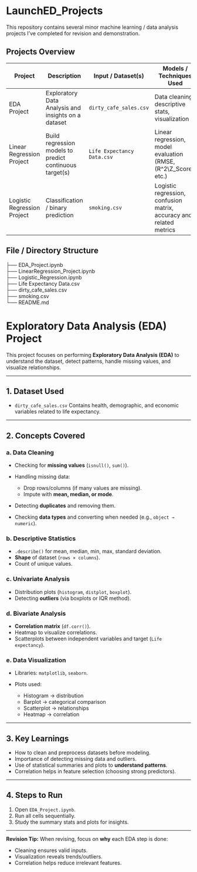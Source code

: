 # LaunchED_Projects

This repository contains several minor machine learning / data analysis projects I’ve completed for revision and demonstration.

## Projects Overview

| Project | Description | Input / Dataset(s) | Models / Techniques Used |
|---|---|---|---|
| EDA Project | Exploratory Data Analysis and insights on a dataset | `dirty_cafe_sales.csv` | Data cleaning, descriptive stats, visualization |
| Linear Regression Project | Build regression models to predict continuous target(s) | `Life Expectancy Data.csv` | Linear regression, model evaluation (RMSE, \(R^2\Z_Score), etc.) |
| Logistic Regression Project | Classification / binary prediction | `smoking.csv` | Logistic regression, confusion matrix, accuracy and related metrics |

## File / Directory Structure

├── EDA_Project.ipynb \
├── LinearRegression_Project.ipynb\
├── Logistic_Regression.ipynb\
├── Life Expectancy Data.csv\
├── dirty_cafe_sales.csv\
├── smoking.csv\
└── README.md


# Exploratory Data Analysis (EDA) Project

This project focuses on performing **Exploratory Data Analysis (EDA)** to understand the dataset, detect patterns, handle missing values, and visualize relationships.

---

## 1. Dataset Used

* `dirty_cafe_sales.csv`
  Contains health, demographic, and economic variables related to life expectancy.

---

## 2. Concepts Covered

### a. Data Cleaning

* Checking for **missing values** (`isnull()`, `sum()`).
* Handling missing data:

  * Drop rows/columns (if many values are missing).
  * Impute with **mean, median, or mode**.
* Detecting **duplicates** and removing them.
* Checking **data types** and converting when needed (e.g., `object → numeric`).

### b. Descriptive Statistics

* `.describe()` for mean, median, min, max, standard deviation.
* **Shape** of dataset (`rows × columns`).
* Count of unique values.

### c. Univariate Analysis

* Distribution plots (`histogram`, `distplot`, `boxplot`).
* Detecting **outliers** (via boxplots or IQR method).

### d. Bivariate Analysis

* **Correlation matrix** (`df.corr()`).
* Heatmap to visualize correlations.
* Scatterplots between independent variables and target (`Life expectancy`).

### e. Data Visualization

* Libraries: `matplotlib`, `seaborn`.
* Plots used:

  * Histogram → distribution
  * Barplot → categorical comparison
  * Scatterplot → relationships
  * Heatmap → correlation

---

## 3. Key Learnings

* How to clean and preprocess datasets before modeling.
* Importance of detecting missing data and outliers.
* Use of statistical summaries and plots to **understand patterns**.
* Correlation helps in feature selection (choosing strong predictors).

---

## 4. Steps to Run

1. Open `EDA_Project.ipynb`.
2. Run all cells sequentially.
3. Study the summary stats and plots for insights.

---

**Revision Tip:**
When revising, focus on **why** each EDA step is done:

* Cleaning ensures valid inputs.
* Visualization reveals trends/outliers.
* Correlation helps reduce irrelevant features.


